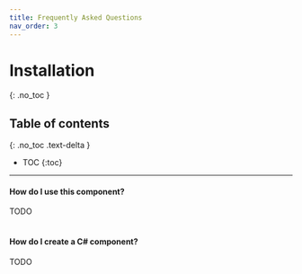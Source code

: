 ```yaml
---
title: Frequently Asked Questions
nav_order: 3
---
```


# Installation
{: .no_toc }

## Table of contents
{: .no_toc .text-delta }

* TOC
{:toc}

---

#### How do I use this component?

TODO
<br><br>

#### How do I create a C# component?

TODO
<br><br>
